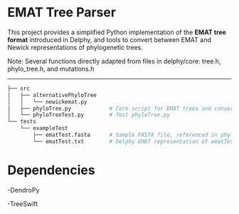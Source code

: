 # EMAT Tree Parser

This project provides a simplified Python implementation of the **EMAT tree format** introduced in Delphy, and tools to convert between EMAT and Newick representations of phylogenetic trees.

Note: Several functions directly adapted from files in delphy/core: tree.h, phylo_tree.h, and mutations.h

---

```bash
├── src
│   ├── alternativePhyloTree
│   │   └── newickemat.py
│   ├── phyloTree.py            # Core script for EMAT trees and conversions
│   └── phyloTreeTest.py        # Test phyloTree.py
└── tests
    └── exampleTest
        ├── ematTest.fasta      # Sample FASTA file, referenced in phyloTreeTest.py
        └── ematTest.txt        # Delphy EMAT representation of ematTest.fasta (from running gdb on Delphy)

```

# Dependencies

-DendroPy

-TreeSwift
